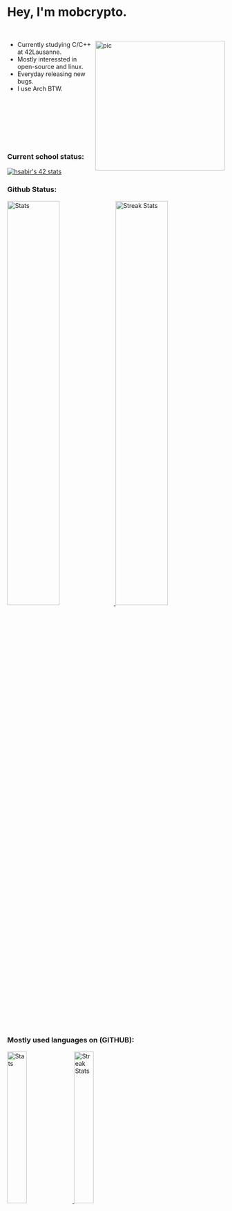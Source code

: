 # Hey, I'm mobcrypto.

<br />

<a href="https://api.daily.dev/get?r=dsr"><img src="https://github.com/hypn0x/hypn0x/blob/main/pics/greyhat_penguin.png" width="300" align="right" alt="pic"/></a>

- Currently studying C/C++ at 42Lausanne.
- Mostly interessted in open-source and linux.
- Everyday releasing new bugs.
- I use Arch BTW.

<br />
<br />
<br />

<br />
<br />
<br />

### Current school status:
[![hsabir's 42 stats](https://badge42.vercel.app/api/v2/cl1m1teex001609l5tf9pp0au/stats?cursusId=21&coalitionId=191)](https://github.com/JaeSeoKim/badge42)


### Github Status:
<div>
  <a href="https://github-readme-stats.vercel.app">
        <img width="49%" alt="Stats" src="https://github-readme-stats.vercel.app/api?&count_private=true&include_all_commits=true&username=mobcrypto&theme=onedark&custom_title=GitHub+Stats&hide_border=true"/>
    </a>
    <a href="https://github-readme-streak-stats.herokuapp.com">
        <img width="49%" alt="Streak Stats" src="https://github-readme-streak-stats.herokuapp.com/?user=mobcrypto&theme=onedark&hide_border=true"/>
    </a>  
    </a>
</div>

### Mostly used languages on (GITHUB):
<div>
  <a href="https://github-readme-stats.vercel.app">
        <img width="30%" alt="Stats" src="https://github-profile-summary-cards.vercel.app/api/cards/repos-per-language?username=mobcrypto&theme=nord_dark"/>
    </a>
    <a href="https://github-readme-streak-stats.herokuapp.com">
        <img width="30%" alt="Streak Stats" src="https://github-profile-summary-cards.vercel.app/api/cards/most-commit-language?username=mobcrypto&theme=nord_dark"/>
    </a>  
    </a>
</div>
